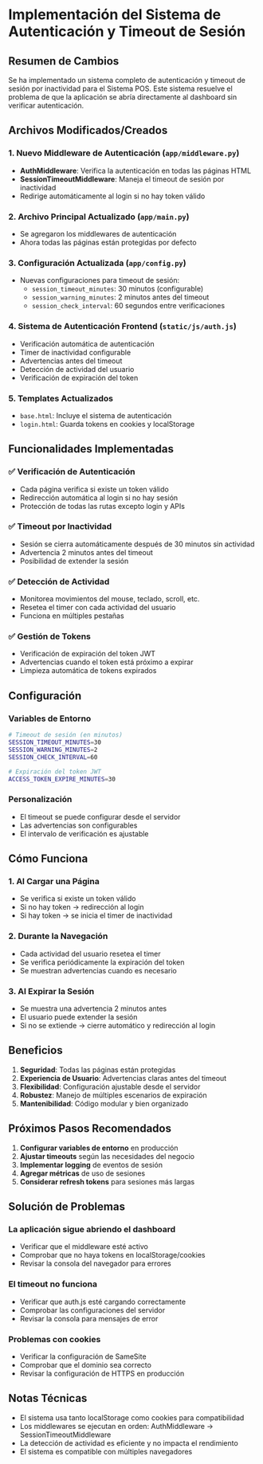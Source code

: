 # Implementación del Sistema de Autenticación y Timeout de Sesión

## Resumen de Cambios

Se ha implementado un sistema completo de autenticación y timeout de sesión por inactividad para el Sistema POS. Este sistema resuelve el problema de que la aplicación se abría directamente al dashboard sin verificar autenticación.

## Archivos Modificados/Creados

### 1. Nuevo Middleware de Autenticación (`app/middleware.py`)
- **AuthMiddleware**: Verifica la autenticación en todas las páginas HTML
- **SessionTimeoutMiddleware**: Maneja el timeout de sesión por inactividad
- Redirige automáticamente al login si no hay token válido

### 2. Archivo Principal Actualizado (`app/main.py`)
- Se agregaron los middlewares de autenticación
- Ahora todas las páginas están protegidas por defecto

### 3. Configuración Actualizada (`app/config.py`)
- Nuevas configuraciones para timeout de sesión:
  - `session_timeout_minutes`: 30 minutos (configurable)
  - `session_warning_minutes`: 2 minutos antes del timeout
  - `session_check_interval`: 60 segundos entre verificaciones

### 4. Sistema de Autenticación Frontend (`static/js/auth.js`)
- Verificación automática de autenticación
- Timer de inactividad configurable
- Advertencias antes del timeout
- Detección de actividad del usuario
- Verificación de expiración del token

### 5. Templates Actualizados
- `base.html`: Incluye el sistema de autenticación
- `login.html`: Guarda tokens en cookies y localStorage

## Funcionalidades Implementadas

### ✅ Verificación de Autenticación
- Cada página verifica si existe un token válido
- Redirección automática al login si no hay sesión
- Protección de todas las rutas excepto login y APIs

### ✅ Timeout por Inactividad
- Sesión se cierra automáticamente después de 30 minutos sin actividad
- Advertencia 2 minutos antes del timeout
- Posibilidad de extender la sesión

### ✅ Detección de Actividad
- Monitorea movimientos del mouse, teclado, scroll, etc.
- Resetea el timer con cada actividad del usuario
- Funciona en múltiples pestañas

### ✅ Gestión de Tokens
- Verificación de expiración del token JWT
- Advertencias cuando el token está próximo a expirar
- Limpieza automática de tokens expirados

## Configuración

### Variables de Entorno
```bash
# Timeout de sesión (en minutos)
SESSION_TIMEOUT_MINUTES=30
SESSION_WARNING_MINUTES=2
SESSION_CHECK_INTERVAL=60

# Expiración del token JWT
ACCESS_TOKEN_EXPIRE_MINUTES=30
```

### Personalización
- El timeout se puede configurar desde el servidor
- Las advertencias son configurables
- El intervalo de verificación es ajustable

## Cómo Funciona

### 1. Al Cargar una Página
- Se verifica si existe un token válido
- Si no hay token → redirección al login
- Si hay token → se inicia el timer de inactividad

### 2. Durante la Navegación
- Cada actividad del usuario resetea el timer
- Se verifica periódicamente la expiración del token
- Se muestran advertencias cuando es necesario

### 3. Al Expirar la Sesión
- Se muestra una advertencia 2 minutos antes
- El usuario puede extender la sesión
- Si no se extiende → cierre automático y redirección al login

## Beneficios

1. **Seguridad**: Todas las páginas están protegidas
2. **Experiencia de Usuario**: Advertencias claras antes del timeout
3. **Flexibilidad**: Configuración ajustable desde el servidor
4. **Robustez**: Manejo de múltiples escenarios de expiración
5. **Mantenibilidad**: Código modular y bien organizado

## Próximos Pasos Recomendados

1. **Configurar variables de entorno** en producción
2. **Ajustar timeouts** según las necesidades del negocio
3. **Implementar logging** de eventos de sesión
4. **Agregar métricas** de uso de sesiones
5. **Considerar refresh tokens** para sesiones más largas

## Solución de Problemas

### La aplicación sigue abriendo el dashboard
- Verificar que el middleware esté activo
- Comprobar que no haya tokens en localStorage/cookies
- Revisar la consola del navegador para errores

### El timeout no funciona
- Verificar que auth.js esté cargando correctamente
- Comprobar las configuraciones del servidor
- Revisar la consola para mensajes de error

### Problemas con cookies
- Verificar la configuración de SameSite
- Comprobar que el dominio sea correcto
- Revisar la configuración de HTTPS en producción

## Notas Técnicas

- El sistema usa tanto localStorage como cookies para compatibilidad
- Los middlewares se ejecutan en orden: AuthMiddleware → SessionTimeoutMiddleware
- La detección de actividad es eficiente y no impacta el rendimiento
- El sistema es compatible con múltiples navegadores

